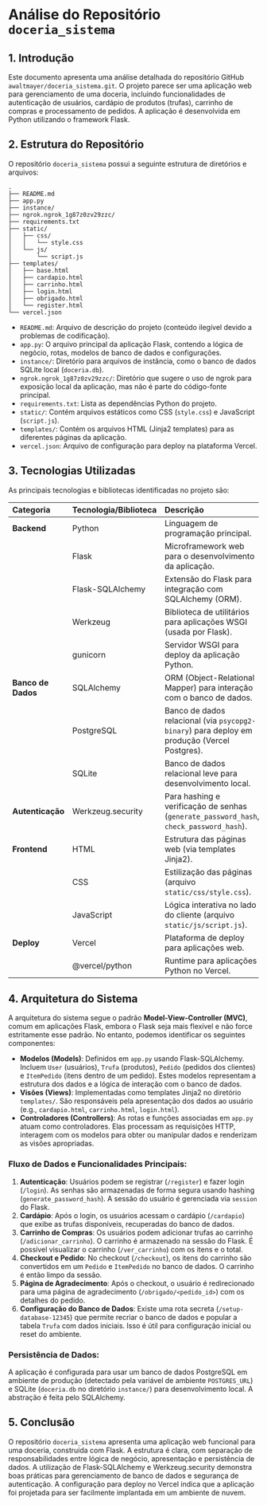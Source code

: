 # Análise do Repositório `doceria_sistema`

## 1. Introdução

Este documento apresenta uma análise detalhada do repositório GitHub `awaltmayer/doceria_sistema.git`. O projeto parece ser uma aplicação web para gerenciamento de uma doceria, incluindo funcionalidades de autenticação de usuários, cardápio de produtos (trufas), carrinho de compras e processamento de pedidos. A aplicação é desenvolvida em Python utilizando o framework Flask.

## 2. Estrutura do Repositório

O repositório `doceria_sistema` possui a seguinte estrutura de diretórios e arquivos:

```
.
├── README.md
├── app.py
├── instance/
├── ngrok.ngrok_1g87z0zv29zzc/
├── requirements.txt
├── static/
│   ├── css/
│   │   └── style.css
│   └── js/
│       └── script.js
├── templates/
│   ├── base.html
│   ├── cardapio.html
│   ├── carrinho.html
│   ├── login.html
│   ├── obrigado.html
│   └── register.html
└── vercel.json
```

-   `README.md`: Arquivo de descrição do projeto (conteúdo ilegível devido a problemas de codificação).
-   `app.py`: O arquivo principal da aplicação Flask, contendo a lógica de negócio, rotas, modelos de banco de dados e configurações.
-   `instance/`: Diretório para arquivos de instância, como o banco de dados SQLite local (`doceria.db`).
-   `ngrok.ngrok_1g87z0zv29zzc/`: Diretório que sugere o uso de ngrok para exposição local da aplicação, mas não é parte do código-fonte principal.
-   `requirements.txt`: Lista as dependências Python do projeto.
-   `static/`: Contém arquivos estáticos como CSS (`style.css`) e JavaScript (`script.js`).
-   `templates/`: Contém os arquivos HTML (Jinja2 templates) para as diferentes páginas da aplicação.
-   `vercel.json`: Arquivo de configuração para deploy na plataforma Vercel.

## 3. Tecnologias Utilizadas

As principais tecnologias e bibliotecas identificadas no projeto são:

| Categoria       | Tecnologia/Biblioteca | Descrição                                                              |
| :-------------- | :-------------------- | :--------------------------------------------------------------------- |
| **Backend**     | Python                | Linguagem de programação principal.                                    |
|                 | Flask                 | Microframework web para o desenvolvimento da aplicação.                |
|                 | Flask-SQLAlchemy      | Extensão do Flask para integração com SQLAlchemy (ORM).                |
|                 | Werkzeug              | Biblioteca de utilitários para aplicações WSGI (usada por Flask).      |
|                 | gunicorn              | Servidor WSGI para deploy da aplicação Python.                         |
| **Banco de Dados**| SQLAlchemy            | ORM (Object-Relational Mapper) para interação com o banco de dados.    |
|                 | PostgreSQL            | Banco de dados relacional (via `psycopg2-binary`) para deploy em produção (Vercel Postgres). |
|                 | SQLite                | Banco de dados relacional leve para desenvolvimento local.             |
| **Autenticação**| Werkzeug.security     | Para hashing e verificação de senhas (`generate_password_hash`, `check_password_hash`). |
| **Frontend**    | HTML                  | Estrutura das páginas web (via templates Jinja2).                      |
|                 | CSS                   | Estilização das páginas (arquivo `static/css/style.css`).              |
|                 | JavaScript            | Lógica interativa no lado do cliente (arquivo `static/js/script.js`). |
| **Deploy**      | Vercel                | Plataforma de deploy para aplicações web.                              |
|                 | @vercel/python        | Runtime para aplicações Python no Vercel.                              |

## 4. Arquitetura do Sistema

A arquitetura do sistema segue o padrão **Model-View-Controller (MVC)**, comum em aplicações Flask, embora o Flask seja mais flexível e não force estritamente esse padrão. No entanto, podemos identificar os seguintes componentes:

-   **Modelos (Models)**: Definidos em `app.py` usando Flask-SQLAlchemy. Incluem `User` (usuários), `Trufa` (produtos), `Pedido` (pedidos dos clientes) e `ItemPedido` (itens dentro de um pedido). Estes modelos representam a estrutura dos dados e a lógica de interação com o banco de dados.
-   **Visões (Views)**: Implementadas como templates Jinja2 no diretório `templates/`. São responsáveis pela apresentação dos dados ao usuário (e.g., `cardapio.html`, `carrinho.html`, `login.html`).
-   **Controladores (Controllers)**: As rotas e funções associadas em `app.py` atuam como controladores. Elas processam as requisições HTTP, interagem com os modelos para obter ou manipular dados e renderizam as visões apropriadas.

### Fluxo de Dados e Funcionalidades Principais:

1.  **Autenticação**: Usuários podem se registrar (`/register`) e fazer login (`/login`). As senhas são armazenadas de forma segura usando hashing (`generate_password_hash`). A sessão do usuário é gerenciada via `session` do Flask.
2.  **Cardápio**: Após o login, os usuários acessam o cardápio (`/cardapio`) que exibe as trufas disponíveis, recuperadas do banco de dados.
3.  **Carrinho de Compras**: Os usuários podem adicionar trufas ao carrinho (`/adicionar_carrinho`). O carrinho é armazenado na sessão do Flask. É possível visualizar o carrinho (`/ver_carrinho`) com os itens e o total.
4.  **Checkout e Pedido**: No checkout (`/checkout`), os itens do carrinho são convertidos em um `Pedido` e `ItemPedido` no banco de dados. O carrinho é então limpo da sessão.
5.  **Página de Agradecimento**: Após o checkout, o usuário é redirecionado para uma página de agradecimento (`/obrigado/<pedido_id>`) com os detalhes do pedido.
6.  **Configuração do Banco de Dados**: Existe uma rota secreta (`/setup-database-12345`) que permite recriar o banco de dados e popular a tabela `Trufa` com dados iniciais. Isso é útil para configuração inicial ou reset do ambiente.

### Persistência de Dados:

A aplicação é configurada para usar um banco de dados PostgreSQL em ambiente de produção (detectado pela variável de ambiente `POSTGRES_URL`) e SQLite (`doceria.db` no diretório `instance/`) para desenvolvimento local. A abstração é feita pelo SQLAlchemy.

## 5. Conclusão

O repositório `doceria_sistema` apresenta uma aplicação web funcional para uma doceria, construída com Flask. A estrutura é clara, com separação de responsabilidades entre lógica de negócio, apresentação e persistência de dados. A utilização de Flask-SQLAlchemy e Werkzeug.security demonstra boas práticas para gerenciamento de banco de dados e segurança de autenticação. A configuração para deploy no Vercel indica que a aplicação foi projetada para ser facilmente implantada em um ambiente de nuvem.
